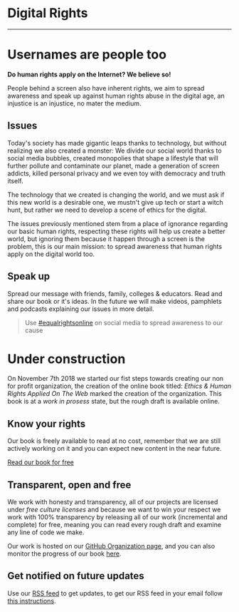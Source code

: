 # Digital Rights

---


# Usernames are people too

**Do human rights apply on the Internet? We believe so!**
 
People behind a screen also have inherent rights, we aim to spread awareness and speak up against human rights abuse in the digital age, an injustice is an injustice, no mater the medium.

## Issues

Today's society has made gigantic leaps thanks to technology, but without realizing we also created a monster: We divide our social world thanks to social media bubbles, created monopolies that shape a lifestyle that will further pollute and contaminate our planet, made a generation of screen addicts, killed personal privacy and we even toy with democracy and truth itself.

The technology that we created is changing the world, and we must ask if this new world is a desirable one, we mustn't give up tech or start a witch hunt, but rather we need to develop a scene of ethics for the digital.

The issues previously mentioned stem from a place of ignorance regarding our basic human rights, respecting these rights will help us create a better world, but ignoring them because it happen through a screen is the problem, this is our main mission: to spread awareness that human rights apply on the digital world too.


## Speak up

Spread our message with friends, family, colleges & educators. Read and share our book or it's ideas. In the future we will make videos, pamphlets and podcasts explaining our issues in more detail.

> Use [#equalrightsonline](https://twitter.com/intent/tweet?text=Support%20%23equalrightsonline%20by%20learning%20about%20your%20rights%2C%20go%20to%20https%3A%2F%2Fdigital-rights.github.io%20for%20more%20info&source=clicktotweet&related=clicktotweet) on social media to spread awareness to our cause 


# Under construction

On November 7th 2018 we started our fist steps towards creating our non for profit organization, the creation of the online book titled: _Ethics & Human Rights Applied On The Web_ marked the creation of the organization. This book is at a _work in prosess_ state, but the rough draft is available online.


## Know your rights

Our book is freely available to read at no cost, remember that we are still actively working on it and you can expect new content in the near future.

<a class="button button--outline-success button--pill" href="https://alex-esc.github.io/read.digitalrights/">Read our book for free</a>

## Transparent, open and free

We work with honesty and transparency, all of our projects are licensed under _free culture licenses_ and because we want to win your respect we work with 100% transparency by releasing all of our work (incremental and complete) for free, meaning you can read every rough draft and examine any  line of code we make.

Our work is hosted on our [GitHub Organization page](https://github.com/digital-rights), and you can also monitor the progress of our book [here](https://github.com/alex-esc/digitalrights).

## Get notified on future updates

Use our [RSS feed](https://github.com/digital-rights/rss/releases.atom) to get updates, to get our RSS feed in your email follow [this instructions](https://www.quora.com/What-is-the-best-free-RSS-to-email-service).
